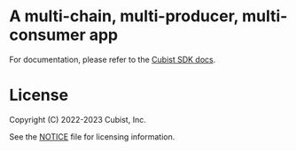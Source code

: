 # A multi-chain, multi-producer, multi-consumer app

For documentation, please refer to the [Cubist SDK docs](https://docs.cubist.dev/guide/advanced-examples/Cross-chain-multi-producer-and-consumer).

# License

Copyright (C) 2022-2023 Cubist, Inc.

See the [NOTICE](NOTICE) file for licensing information.

